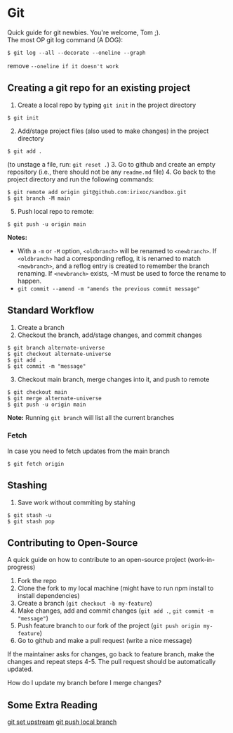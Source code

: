 # Git
Quick guide for git newbies. You're welcome, Tom ;).  
The most OP git log command (A DOG): 
```
$ git log --all --decorate --oneline --graph
```
remove `--oneline if it doesn't work`

## Creating a git repo for an existing project
1. Create a local repo by typing `git init` in the project directory
```git
$ git init
```
2. Add/stage project files (also used to make changes) in the project directory
```git
$ git add .
```
(to unstage a file, run: `git reset .`)
3. Go to github and create an empty repository (i.e., there should not be any `readme.md` file)
4. Go back to the project directory and run the following commands:
```git
$ git remote add origin git@github.com:irixoc/sandbox.git
$ git branch -M main
```
5. Push local repo to remote:
```git
$ git push -u origin main
```
**Notes:** 
* With a `-m` or `-M` option, `<oldbranch>` will be renamed to `<newbranch>`. If `<oldbranch>` had a corresponding reflog, it is renamed to match `<newbranch>`, and a reflog entry is created to remember the branch renaming. If `<newbranch>` exists, -M must be used to force the rename to happen.
* `git commit --amend -m "amends the previous commit message"`

## Standard Workflow
1. Create a branch
2. Checkout the branch, add/stage changes, and commit changes
```git
$ git branch alternate-universe
$ git checkout alternate-universe
$ git add .
$ git commit -m "message"
```
3. Checkout main branch, merge changes into it, and push to remote
```git
$ git checkout main
$ git merge alternate-universe
$ git push -u origin main
```
**Note:** Running `git branch` will list all the current branches

### Fetch
In case you need to fetch updates from the main branch
```git
$ git fetch origin
```

## Stashing
1. Save work without commiting by stahing
```git
$ git stash -u 
$ git stash pop
```

## Contributing to Open-Source
A quick guide on how to contribute to an open-source project (work-in-progress)
1. Fork the repo 
2. Clone the fork to my local machine (might have to run npm install to install dependencies)
3. Create a branch (`git checkout -b my-feature`)
4. Make changes, add and commit changes (`git add .`, `git commit -m "message"`)
5. Push feature branch to our fork of the project (`git push origin my-feature`)
6. Go to github and make a pull request (write a nice message)

If the maintainer asks for changes, go back to feature branch, make the changes and repeat steps 4-5. The pull request should be automatically updated.

How do I update my branch before I merge changes?

## Some Extra Reading
[git set upstream](https://stackoverflow.com/questions/6089294/why-do-i-need-to-do-set-upstream-all-the-time)
[git push local branch](https://stackoverflow.com/questions/2765421/how-do-i-push-a-new-local-branch-to-a-remote-git-repository-and-track-it-too)

